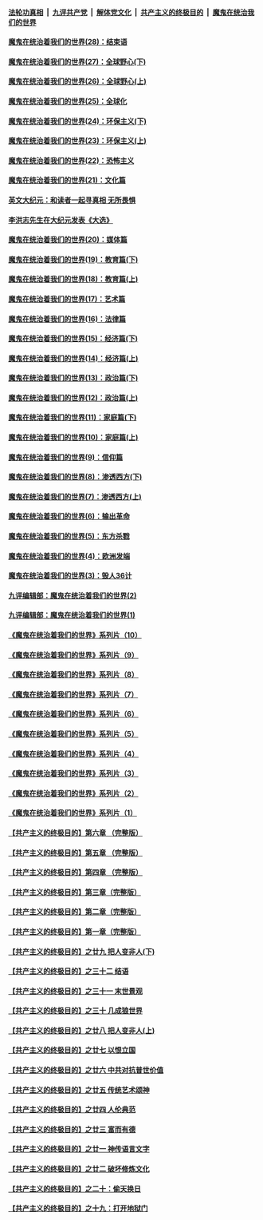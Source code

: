 

####  [法轮功真相](../../../../basic/blob/master/README.md?t=03201801) &nbsp;|&nbsp; [九评共产党](../../../../9ping.md/blob/master/README.md?t=03201801) &nbsp;|&nbsp; [解体党文化](../../../../jtdwh.md/blob/master/README.md?t=03201801)  &nbsp;|&nbsp; [共产主义的终极目的](../../../../gczydzjmd.md/blob/master/README.md?t=03201801) &nbsp;|&nbsp; [魔鬼在统治我们的世界](../../../../mgztzwmdsj.md/blob/master/README.md?t=03201801) 

#### [魔鬼在统治着我们的世界(28)：结束语](../pages/nsc422/n10936246.md?t=03201801) 

#### [魔鬼在统治着我们的世界(27)：全球野心(下)](../pages/nsc422/n10928319.md?t=03201801) 

#### [魔鬼在统治着我们的世界(26)：全球野心(上)](../pages/nsc422/n10900318.md?t=03201801) 

#### [魔鬼在统治着我们的世界(25)：全球化](../pages/nsc422/n10788205.md?t=03201801) 

#### [魔鬼在统治着我们的世界(24)：环保主义(下)](../pages/nsc422/n10695307.md?t=03201801) 

#### [魔鬼在统治着我们的世界(23)：环保主义(上)](../pages/nsc422/n10688613.md?t=03201801) 

#### [魔鬼在统治着我们的世界(22)：恐怖主义](../pages/nsc422/n10614727.md?t=03201801) 

#### [魔鬼在统治着我们的世界(21)：文化篇](../pages/nsc422/n10597706.md?t=03201801) 

#### [英文大纪元：和读者一起寻真相 无所畏惧](../pages/nsc422/n12542027.md?t=03201801) 

#### [李洪志先生在大纪元发表《大选》](../pages/nsc422/n12534746.md?t=03201801) 

#### [魔鬼在统治着我们的世界(20)：媒体篇](../pages/nsc422/n10586579.md?t=03201801) 

#### [魔鬼在统治着我们的世界(19)：教育篇(下)](../pages/nsc422/n10564808.md?t=03201801) 

#### [魔鬼在统治着我们的世界(18)：教育篇(上)](../pages/nsc422/n10526970.md?t=03201801) 

#### [魔鬼在统治着我们的世界(17)：艺术篇](../pages/nsc422/n10499093.md?t=03201801) 

#### [魔鬼在统治着我们的世界(16)：法律篇](../pages/nsc422/n10485969.md?t=03201801) 

#### [魔鬼在统治着我们的世界(15)：经济篇(下)](../pages/nsc422/n10469975.md?t=03201801) 

#### [魔鬼在统治着我们的世界(14)：经济篇(上)](../pages/nsc422/n10457370.md?t=03201801) 

#### [魔鬼在统治着我们的世界(13)：政治篇(下)](../pages/nsc422/n10448270.md?t=03201801) 

#### [魔鬼在统治着我们的世界(12)：政治篇(上)](../pages/nsc422/n10444576.md?t=03201801) 

#### [魔鬼在统治着我们的世界(11)：家庭篇(下)](../pages/nsc422/n10440961.md?t=03201801) 

#### [魔鬼在统治着我们的世界(10)：家庭篇(上)](../pages/nsc422/n10435448.md?t=03201801) 

#### [魔鬼在统治着我们的世界(9)：信仰篇](../pages/nsc422/n10432159.md?t=03201801) 

#### [魔鬼在统治着我们的世界(8)：渗透西方(下)](../pages/nsc422/n10429603.md?t=03201801) 

#### [魔鬼在统治着我们的世界(7)：渗透西方(上)](../pages/nsc422/n10426013.md?t=03201801) 

#### [魔鬼在统治着我们的世界(6)：输出革命](../pages/nsc422/n10421536.md?t=03201801) 

#### [魔鬼在统治着我们的世界(5)：东方杀戮](../pages/nsc422/n10417707.md?t=03201801) 

#### [魔鬼在统治着我们的世界(4)：欧洲发端](../pages/nsc422/n10414890.md?t=03201801) 

#### [魔鬼在统治着我们的世界(3)：毁人36计](../pages/nsc422/n10411583.md?t=03201801) 

#### [九评编辑部：魔鬼在统治着我们的世界(2)](../pages/nsc422/n10410036.md?t=03201801) 

#### [九评编辑部：魔鬼在统治着我们的世界(1)](../pages/nsc422/n10406825.md?t=03201801) 

#### [《魔鬼在统治着我们的世界》系列片（10）](../pages/nsc422/n12292670.md?t=03201801) 

#### [《魔鬼在统治着我们的世界》系列片（9）](../pages/nsc422/n12290859.md?t=03201801) 

#### [《魔鬼在统治着我们的世界》系列片（8）](../pages/nsc422/n12287445.md?t=03201801) 

#### [《魔鬼在统治着我们的世界》系列片（7）](../pages/nsc422/n12283425.md?t=03201801) 

#### [《魔鬼在统治着我们的世界》系列片（6）](../pages/nsc422/n12282314.md?t=03201801) 

#### [《魔鬼在统治着我们的世界》系列片（5）](../pages/nsc422/n12281419.md?t=03201801) 

#### [《魔鬼在统治着我们的世界》系列片（4）](../pages/nsc422/n12274024.md?t=03201801) 

#### [《魔鬼在统治着我们的世界》系列片（3）](../pages/nsc422/n12271322.md?t=03201801) 

#### [《魔鬼在统治着我们的世界》系列片（2）](../pages/nsc422/n12269049.md?t=03201801) 

#### [《魔鬼在统治着我们的世界》系列片（1）](../pages/nsc422/n12267575.md?t=03201801) 

#### [【共产主义的终极目的】第六章 （完整版）](../pages/nsc422/n11428913.md?t=03201801) 

#### [【共产主义的终极目的】第五章 （完整版）](../pages/nsc422/n11428912.md?t=03201801) 

#### [【共产主义的终极目的】第四章 （完整版）](../pages/nsc422/n11428907.md?t=03201801) 

#### [【共产主义的终极目的】第三章（完整版）](../pages/nsc422/n11428848.md?t=03201801) 

#### [【共产主义的终极目的】第二章（完整版）](../pages/nsc422/n11428831.md?t=03201801) 

#### [【共产主义的终极目的】第一章（完整版）](../pages/nsc422/n11417651.md?t=03201801) 

#### [【共产主义的终极目的】之廿九 把人变非人(下)](../pages/nsc422/n11344140.md?t=03201801) 

#### [【共产主义的终极目的】之三十二 结语](../pages/nsc422/n11360535.md?t=03201801) 

#### [【共产主义的终极目的】之三十一 末世景观](../pages/nsc422/n11351129.md?t=03201801) 

#### [【共产主义的终极目的】之三十 几成狼世界](../pages/nsc422/n11348280.md?t=03201801) 

#### [【共产主义的终极目的】之廿八 把人变非人(上)](../pages/nsc422/n11340492.md?t=03201801) 

#### [【共产主义的终极目的】之廿七 以恨立国](../pages/nsc422/n11336944.md?t=03201801) 

#### [【共产主义的终极目的】之廿六 中共对抗普世价值](../pages/nsc422/n11324785.md?t=03201801) 

#### [【共产主义的终极目的】之廿五 传统艺术颂神](../pages/nsc422/n11296396.md?t=03201801) 

#### [【共产主义的终极目的】之廿四 人伦典范](../pages/nsc422/n11296397.md?t=03201801) 

#### [【共产主义的终极目的】之廿三 富而有德](../pages/nsc422/n11283598.md?t=03201801) 

#### [【共产主义的终极目的】之廿一 神传语言文字](../pages/nsc422/n11263265.md?t=03201801) 

#### [【共产主义的终极目的】之廿二 破坏修炼文化](../pages/nsc422/n11245728.md?t=03201801) 

#### [【共产主义的终极目的】之二十：偷天换日](../pages/nsc422/n11238846.md?t=03201801) 

#### [【共产主义的终极目的】之十九：打开地狱门](../pages/nsc422/n11206376.md?t=03201801) 

